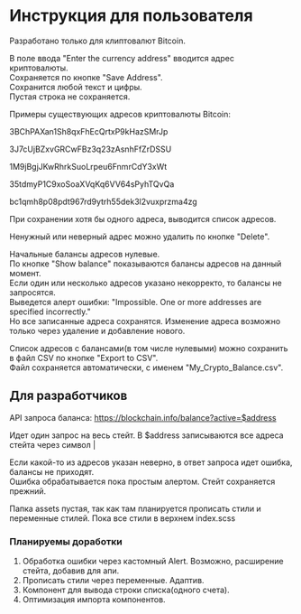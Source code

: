 
# Инструкция для пользователя

Разработано только для клиптовалют Bitcoin.

В поле ввода "Еnter the сurrency address" вводится адрес криптовалюты.  
Сохраняется по кнопке "Save Address".  
Сохранится любой текст и цифры.  
Пустая строка не сохраняется.  

Примеры существующих адресов криптовалюты Bitcoin:  

  3BChPAXan1Sh8qxFhEcQrtxP9kHazSMrJp  

  3J7cUjBZxvGRCwFBz3q23zAsnhFfZrDSSU  

  1M9jBgjJKwRhrkSuoLrpeu6FnmrCdY3xWt  

  35tdmyP1C9xoSoaXVqKq6VV64sPyhTQvQa  

  bc1qmh8p08pdt967rd9ytrh55dek3l2vuxprzma4zg  


При сохранении хотя бы одного адреса, выводится список адресов.

Ненужный или неверный адрес можно удалить по кнопке "Delete".

Начальные балансы адресов нулевые.  
По кнопке "Show balance" показываются балансы адресов на данный момент.  
Если один или несколько адресов указано некорректо, то балансы не запросятся.  
Выведется алерт ошибки: "Impossible. One or more addresses are specified incorrectly."  
Но все записанные адреса сохранятся. Изменение адреса возможно только через удаление и добавление нового.

Список адресов с балансами(в том числе нулевыми) можно сохранить в файл CSV по кнопке "Export to CSV".  
Файл сохраняется автоматически, с именем "My_Crypto_Balance.csv".


## Для разработчиков

API запроса баланса: https://blockchain.info/balance?active=$address

Идет один запрос на весь стейт. В $address записываются все адреса стейта через символ |

Если какой-то из адресов указан неверно, в ответ запроса идет ошибка, балансы не приходят.  
Ошибка обрабатывается пока простым алертом. Стейт сохраняется прежний.

Папка assets пустая, так как там планируется прописать стили и переменные стилей.
Пока все стили в верхнем index.scss


### Планируемы доработки

1. Обработка ошибки через кастомный Alert.
   Возможно, расширение стейта, добавив для апи.
2. Прописать стили через переменные. Адаптив.
3. Компонент для вывода строки списка(одного счета).
4. Оптимизация импорта компонентов.
